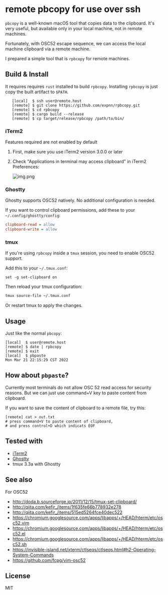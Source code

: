 # remote pbcopy for use over ssh

`pbcopy` is a well-known macOS tool that copies data to the clipboard.
It's very useful, but available only in your local machine, not in remote machines.

Fortunately, with OSC52 escape sequence,
we can access the local machine clipboard via a remote machine.

I prepared a simple tool that is `rpbcopy` for remote machines.

## Build & Install
It requires requires `rust` installed to build `rpbcopy`. 
Installing `rpbcopy` is just copy the built artifact to `$PATH`.

       [local]  $ ssh user@remote.host
       [remote] $ git clone https://github.com/expnn/rpbcopy.git
       [remote] $ cd rpbcopy 
       [remote] $ cargo build --release 
       [remote] $ cp target/release/rpbcopy /path/to/bin/

### iTerm2

Features required are not enabled by default

1. First, make sure you use iTerm2 version 3.0.0 or later
2. Check "Applications in terminal may access clipboard" in iTerm2 Preferences:

    ![img.png](doc/resources/preference.png)

### Ghostty

Ghostty supports OSC52 natively. No additional configuration is needed.

If you want to control clipboard permissions, add these to your `~/.config/ghostty/config`:

```ini
clipboard-read = allow
clipboard-write = allow
```

### tmux

If you're using `rpbcopy` inside a `tmux` session, you need to enable OSC52 support.

Add this to your `~/.tmux.conf`:

```tmux
set -g set-clipboard on
```

Then reload your tmux configuration:

```bash
tmux source-file ~/.tmux.conf
```

Or restart tmux to apply the changes.

## Usage

Just like the normal `pbcopy`:

    [local]  $ user@remote.host
    [remote] $ date | rpbcopy
    [remote] $ exit
    [local]  $ pbpaste
    Mon Mar 21 22:15:29 CST 2022

## How about `pbpaste`?

Currently most terminals do not allow OSC 52 read access for security reasons.
But we can just use command+V key to paste content from clipboard.

If you want to save the content of clipboard to a remote file, try this:

    [remote] cat > out.txt
    # press command+V to paste content of clipboard,
    # and press control+D which indicats EOF

## Tested with

* [iTerm2](https://iterm2.com/)
* [Ghostty](https://ghostty.org/)
* tmux 3.3a with Ghostty

## See also

For OSC52

* http://doda.b.sourceforge.jp/2011/12/15/tmux-set-clipboard/
* http://qiita.com/kefir_/items/1f635fe66b778932e278
* http://qiita.com/kefir_/items/515ed5264fce40dec522
* https://chromium.googlesource.com/apps/libapps/+/HEAD/hterm/etc/osc52.vim
* https://chromium.googlesource.com/apps/libapps/+/HEAD/hterm/etc/osc52.el
* https://chromium.googlesource.com/apps/libapps/+/HEAD/hterm/etc/osc52.sh
* https://invisible-island.net/xterm/ctlseqs/ctlseqs.html#h2-Operating-System-Commands
* https://github.com/fcpg/vim-osc52

## License

MIT